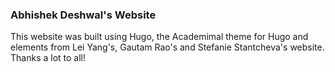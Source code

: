 ### Abhishek Deshwal's Website

This website was built using Hugo, the Academimal theme for Hugo and elements from Lei Yang's, Gautam Rao's and Stefanie Stantcheva's website. Thanks a lot to all!

